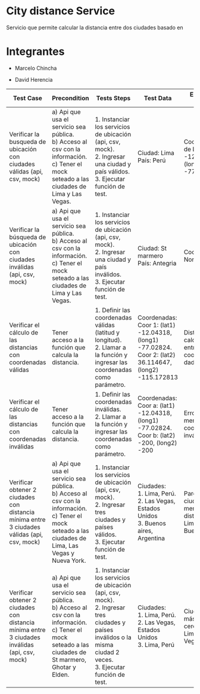 # City distance Service
 Servicio que permite calcular la distancia entre dos ciudades basado en 


# Integrantes
- Marcelo Chincha

- David Herencia


| Test Case | Precondition | Tests Steps  | Test Data | Expected Result |
|-|-|-|-|-|
| Verificar la busqueda de ubicación con ciudades válidas (api, csv, mock) | a) Api que usa el servicio sea pública.  <br> b) Acceso al csv con la información.<br> c) Tener el mock seteado a las ciudades de Lima y Las Vegas. | 1. Instanciar los servicios de ubicación (api, csv, mock). <br> 2. Ingresar una ciudad y país válidos. <br> 3. Ejecutar función de test. | Ciudad: Lima  <br> País: Perú  | Coordenadas de Lima: (lat) -12.04318, (long) -77.02824 |
| Verificar la búsqueda de ubicación con ciudades inválidas (api, csv, mock) | a) Api que usa el servicio sea pública.  <br> b) Acceso al csv con la información.<br> c) Tener el mock seteado a las ciudades de Lima y Las Vegas. | 1. Instanciar los servicios de ubicación (api, csv, mock). <br> 2. Ingresar una ciudad y país inválidos. <br> 3. Ejecutar función de test. | Ciudad: St marmero  <br> País: Antegria | Coordenadas: None |
| Verificar el cálculo de las distancias con coordenadas válidas | Tener acceso a la función que calcula la distancia. | 1. Definir las coordenadas válidas (latitud y longitud). <br> 2. Llamar a la función y ingresar las coordenadas como parámetro.  | Coordenadas: <br> Coor 1: (lat1) -12.04318, (long1) -77.02824. <br> Coor 2: (lat2) 36.114647, (long2) -115.172813 | Distancia calculada entre las coordenadas dadas |
| Verificar el cálculo de las distancias con coordenadas inválidas | Tener acceso a la función que calcula la distancia. | 1. Definir las coordenadas inválidas. <br> 2. Llamar a la función y ingresar las coordenadas como parámetro. | Coordenadas: <br> Coor a: (lat1) -12.04318, (long1) -77.02824. <br> Coor b: (lat2) -200, (long2) -200 | Error o mensaje de coordenadas inválidas |
| Verificar obtener 2 ciudades con distancia mínima entre 3 ciudades válidas (api, csv, mock) | a) Api que usa el servicio sea pública. <br> b) Acceso al csv con la información.<br> c) Tener el mock seteado a las ciudades de Lima, Las Vegas y Nueva York. | 1. Instanciar los servicios de ubicación (api, csv, mock). <br> 2. Ingresar tres ciudades y países válidos. <br> 3. Ejecutar función de test. | Ciudades: <br> 1. Lima, Perú. <br> 2. Las Vegas, Estados Unidos <br> 3. Buenos aires, Argentina | Pareja de ciudades con menor distancia: Lima - Buenos aires |
| Verificar obtener 2 ciudades con distancia mínima entre 3 ciudades inválidas (api, csv, mock) | a) Api que usa el servicio sea pública. <br> b) Acceso al csv con la información.<br> c) Tener el mock seteado a las ciudades de St marmero, Ghotar y Elden. | 1. Instanciar los servicios de ubicación (api, csv, mock). <br> 2. Ingresar tres ciudades y países inválidos o la misma ciudad 2 veces. <br> 3. Ejecutar función de test. | Ciudades: <br> 1. Lima, Perú. <br> 2. Las Vegas, Estados Unidos <br> 3. Lima, Perú | Ciudades más cercanas: Lima - Las Vegas |